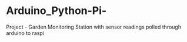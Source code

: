 # Arduino_Python-Pi-
Project - Garden Monitoring Station with sensor readings polled through arduino to raspi
